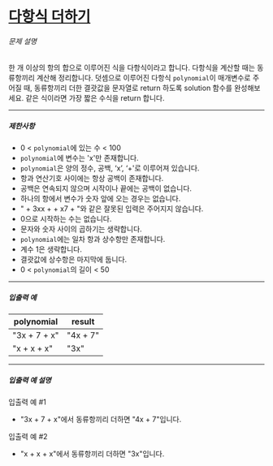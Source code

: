 # [다항식 더하기](https://school.programmers.co.kr/learn/courses/30/lessons/120863)


###### 문제 설명


한 개 이상의 항의 합으로 이루어진 식을 다항식이라고 합니다. 다항식을 계산할 때는 동류항끼리 계산해 정리합니다. 덧셈으로 이루어진 다항식 `polynomial`이 매개변수로 주어질 때, 동류항끼리 더한 결괏값을 문자열로 return 하도록 solution 함수를 완성해보세요. 같은 식이라면 가장 짧은 수식을 return 합니다.




---


##### 제한사항


* 0 \< `polynomial`에 있는 수 \< 100
* `polynomial`에 변수는 'x'만 존재합니다.
* `polynomial`은 양의 정수, 공백, ‘x’, ‘\+'로 이루어져 있습니다.
* 항과 연산기호 사이에는 항상 공백이 존재합니다.
* 공백은 연속되지 않으며 시작이나 끝에는 공백이 없습니다.
* 하나의 항에서 변수가 숫자 앞에 오는 경우는 없습니다.
* " \+ 3xx \+ \+ x7 \+ "와 같은 잘못된 입력은 주어지지 않습니다.
* 0으로 시작하는 수는 없습니다.
* 문자와 숫자 사이의 곱하기는 생략합니다.
* `polynomial`에는 일차 항과 상수항만 존재합니다.
* 계수 1은 생략합니다.
* 결괏값에 상수항은 마지막에 둡니다.
* 0 \< `polynomial`의 길이 \< 50




---


##### 입출력 예




| polynomial | result |
| --- | --- |
| "3x \+ 7 \+ x" | "4x \+ 7" |
| "x \+ x \+ x" | "3x" |




---


##### 입출력 예 설명


입출력 예 \#1


* "3x \+ 7 \+ x"에서 동류항끼리 더하면 "4x \+ 7"입니다.


입출력 예 \#2


* "x \+ x \+ x"에서 동류항끼리 더하면 "3x"입니다.



